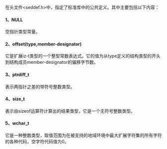 在头文件<seddef.h>中，指定了标准库中的公共定义。其中主要包括以下内容：
#### 1、NULL
空指针类型常量。
#### 2、offset(type,member-designator)
它是扩展iz-t类型的一个整型常数表达式。它的值为从type定义的结构类型的开头到结构成员member-designator的偏移字节数。
#### 3、ptrdiff_t
表示两指针之差的带符号整数类型。
#### 4、size_t
表示由sizeof运算符计算出的结果类型，它是一个无符号整数类型。
#### 5、wchar_t
它是一种整数类型，取值范围为在被支持的地域环境中最大扩展字符集的所有字符的各种代码，空字符代码值为0。